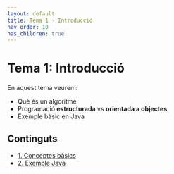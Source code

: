 ```yaml
---
layout: default
title: Tema 1 · Introducció
nav_order: 10
has_children: true
---
```


# Tema 1: Introducció
En aquest tema veurem:
- Què és un algoritme
- Programació **estructurada** vs **orientada a objectes**
- Exemple bàsic en Java

## Continguts
- [1. Conceptes bàsics](./conceptes-basics)
- [2. Exemple Java](./exemple-java)
